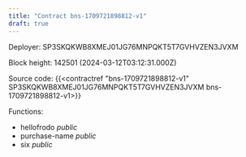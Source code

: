 ```yaml
---
title: "Contract bns-1709721898812-v1"
draft: true
---
```

Deployer: SP3SKQKWB8XMEJ01JG76MNPQKT5T7GVHVZEN3JVXM


 



Block height: 142501 (2024-03-12T03:12:31.000Z)

Source code: {{<contractref "bns-1709721898812-v1" SP3SKQKWB8XMEJ01JG76MNPQKT5T7GVHVZEN3JVXM bns-1709721898812-v1>}}

Functions:

* hellofrodo _public_
* purchase-name _public_
* six _public_
